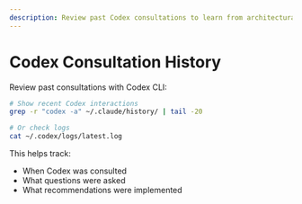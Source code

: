```yaml
---
description: Review past Codex consultations to learn from architectural decisions
---
```


# Codex Consultation History

Review past consultations with Codex CLI:
```bash
# Show recent Codex interactions
grep -r "codex -a" ~/.claude/history/ | tail -20

# Or check logs
cat ~/.codex/logs/latest.log
```

This helps track:
- When Codex was consulted
- What questions were asked
- What recommendations were implemented
